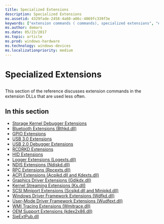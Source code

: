 ```yaml
---
title: Specialized Extensions
description: Specialized Extensions
ms.assetid: 4329fade-2458-4a60-a06c-4069fc339f3e
keywords: ["extension commands ( commands), specialized extensions", "extension commands ( commands), specialized extensions, Also see individual extension types"]
ms.author: domars
ms.date: 05/23/2017
ms.topic: article
ms.prod: windows-hardware
ms.technology: windows-devices
ms.localizationpriority: medium
---
```


# Specialized Extensions


## <span id="ddk_specialized_extensions_dbg"></span><span id="DDK_SPECIALIZED_EXTENSIONS_DBG"></span>


This section of the reference discusses extension commands in the extension DLLs that are used less often.

## <span id="in_this_section"></span>In this section


-   [Storage Kernel Debugger Extensions](storage-kernel-debugger-extensions.md)
-   [Bluetooth Extensions (Bthkd.dll)](bluetooh-extensions--bthkd-dll-.md)
-   [GPIO Extensions](gpio-extensions.md)
-   [USB 3.0 Extensions](usb-3-extensions.md)
-   [USB 2.0 Debugger Extensions](usb-2-0-extensions.md)
-   [RCDRKD Extensions](rcdrkd-extensions.md)
-   [HID Extensions](hid-extensions.md)
-   [Logger Extensions (Logexts.dll)](logger-extensions--logexts-dll-.md)
-   [NDIS Extensions (Ndiskd.dll)](ndis-extensions--ndiskd-dll-.md)
-   [RPC Extensions (Rpcexts.dll)](rpc-extensions--rpcexts-dll-.md)
-   [ACPI Extensions (Acpikd.dll and Kdexts.dll)](acpi-extensions--acpikd-dll-and-kdexts-dll-.md)
-   [Graphics Driver Extensions (Gdikdx.dll)](graphics-driver-extensions--gdikdx-dll-.md)
-   [Kernel Streaming Extensions (Ks.dll)](kernel-streaming-extensions--ks-dll-.md)
-   [SCSI Miniport Extensions (Scsikd.dll and Minipkd.dll)](scsi-miniport-extensions--scsikd-dll-and-minipkd-dll-.md)
-   [Windows Driver Framework Extensions (Wdfkd.dll)](kernel-mode-driver-framework-extensions--wdfkd-dll-.md)
-   [User-Mode Driver Framework Extensions (Wudfext.dll)](user-mode-driver-framework-extensions--wudfext-dll-.md)
-   [WMI Tracing Extensions (Wmitrace.dll)](wmi-tracing-extensions--wmitrace-dll-.md)
-   [OEM Support Extensions (kdex2x86.dll)](oem-support-extensions--kdex2x86-dll-.md)
-   [SieExtPub.dll](sieextpub-dll.md)

 

 





